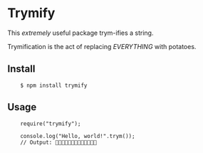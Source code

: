 # Trymify

This _extremely_ useful package trym-ifies a string. 

Trymification is the act of replacing _EVERYTHING_ with potatoes.

## Install

```
    $ npm install trymify
```

## Usage

```
    require("trymify");

    console.log("Hello, world!".trym());
    // Output: 🥔🥔🥔🥔🥔🥔🥔🥔🥔🥔🥔🥔🥔
```
